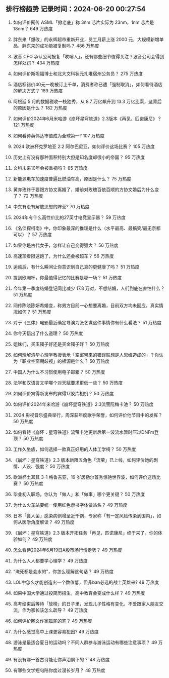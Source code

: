 
## 排行榜趋势 记录时间：2024-06-20 00:27:54
  
  1. 如何评价网传 ASML「掀老底」称 3nm 芯片实际为 23nm，1nm 芯片是 18nm？ 649 万热度
    
  2. 胖东来「爆改」的永辉超市重新开业，员工月薪上涨 2000 元，大规模新增单品，胖东来的成功能被复制吗？ 486 万热度
    
  3. 波音 CEO 承认公司报复「吹哨人」，还有哪些细节值得关注？波音公司会得到怎样处罚？ 434 万热度
    
  4. 如何评价斯坦福博士和北大文科状元扎堆宿州公务员？ 275 万热度
    
  5. 酒店标错价40元一晚被订上千单，消费者称已遭「强制取消」，如何看待酒店的解决方式？ 189 万热度
    
  6. 阿根廷 5 月的数据税收一枝独秀，从 8.7 万亿飙升到 13.3 万亿比索，这背后的原因是什么？ 182 万热度
    
  7. 如何评价2024年6月米哈游《崩坏星穹铁道》2.3版本《再见，匹诺康尼》？ 121 万热度
    
  8. 如何看待英伟达市值成为全球第一? 107 万热度
    
  9. 2024 欧洲杯克罗地亚 2:2 阿尔巴尼亚，如何评价这场比赛？ 105 万热度
    
  10. 历史上有没有那种面积特别大但是知名度却很小的帝国？ 95 万热度
    
  11. 文科未来10年会被重视吗？ 85 万热度
    
  12. 新能源电车加速度普遍比燃油车高，原因是什么？ 75 万热度
    
  13. 黄亦玫终于要跟方协文离婚了，婚前对玫瑰百依百顺的方协文婚后为什么变了？ 72 万热度
    
  14. 中东有没有解放思想的阵营? 70 万热度
    
  15. 2024年有什么高性价比的27英寸电竞显示器？ 59 万热度
    
  16. 《名侦探柯南》中，你印象最深的推理是什么（水平最高、最搞笑/最无奈都可以）？ 57 万热度
    
  17. 如果你是古代女子，怎样让自己变得强大？ 56 万热度
    
  18. 高速顶着限速跑了，为什么还会被超车？ 56 万热度
    
  19. 运动后，有什么瞬间让你意识到自己真的更健康了吗？ 51 万热度
    
  20. 提到欧洲杯，你最值得记忆的比赛是哪一场？ 51 万热度
    
  21. 今年第一季度结婚登记同比减少 17.8 万对，不想结婚，人们到底在害怕什么？ 51 万热度
    
  22. 网传陈晓陈妍希婚变，称男方目前一心想要离婚，目前双方均未回应，真实情况如何？ 51 万热度
    
  23. 对于《三体》电影最近确定导演为张艺谋这件事情你有什么看法？ 51 万热度
    
  24. 你今天悟出了什么道理？ 50 万热度
    
  25. 姐妹们，买玉镯子好还是买金镯子好？ 50 万热度
    
  26. 如何理解清华心理学教授表示「空窗带来的错误联想是人思维造成的」？你认为「职业空窗期歧视」的根源是什么？ 50 万热度
    
  27. 中国人为什么不习惯使用电子邮箱？ 50 万热度
    
  28. 法学和汉语言文学哪个对天赋要求更低一些？ 50 万热度
    
  29. 如何评价宾得新发布的宾得17胶片相机？ 50 万热度
    
  30. 如何评价2024年米哈游《崩坏星穹铁道》2.3流萤阮梅卡池？ 50 万热度
    
  31. 2024 影视音乐盛典举行，周深获年度歌手荣誉，如何评价他节目中的发挥？ 50 万热度
    
  32. 如何看待《崩坏：星穹铁道》流萤卡池更新后第一波流水暂时压过DNFm登顶？ 50 万热度
    
  33. 工作久坐族，如何选择一款真正好用的人体工学椅？ 50 万热度
    
  34. 《崩坏：星穹铁道》2.3 版本新限五角色「流萤」已上线，如何评价她的剧情、人设、强度？ 50 万热度
    
  35. 欧洲杯土耳其 3-1 格鲁吉亚，19 岁居勒尔首秀惊艳世界波，如何评价这场比赛？ 50 万热度
    
  36. 毕业初入职场，你认为「做人」和「做事」哪个更关键？ 50 万热度
    
  37. 为什么火车站要统一使用红色隶书字体做站名？ 49 万热度
    
  38. 日本「食人菌」感染病例增至近千例，专家称「有一定风险传染到国内」，如何从医学角度解读？ 49 万热度
    
  39. 《崩坏：星穹铁道》2.3 版本开拓任务「再见，匹诺康尼」终于来了，你的体验如何？ 49 万热度
    
  40. 怎么看待2024年6月19日A股市场行情走势？ 49 万热度
    
  41. 为什么人人都要学心理学？ 49 万热度
    
  42. “淹死都是会水的”，你怎么理解这句话？ 49 万热度
    
  43. LOL中怎么才能创造出一个数值低，但非ban必选的战士英雄来? 49 万热度
    
  44. 如果中国大学通过投简历招生，高中教育会变成什么样？ 49 万热度
    
  45. 高考结束后等待「放榜」的日子里，发现儿子性格有变化，不爱跟家人朋友交流，作为家长该怎么疏导？ 49 万热度
    
  46. 如何评价网文作家狐尾的笔？ 49 万热度
    
  47. 为什么感觉高中上课更容易犯困? 49 万热度
    
  48. 游泳是最适合夏日的运动吗？不同人群参与游泳运动有哪些注意事项？ 49 万热度
    
  49. 有没有哪一首古诗能让你声泪俱下的？ 48 万热度
    
  50. 有哪些文学短句陪你度过漫长岁月？ 48 万热度
    
